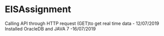 # EISAssignment
Calling API through HTTP request (GET)to get real time data -  12/07/2019
Installed OracleDB and JAVA 7 -16/07/2019
